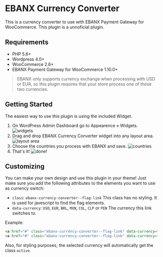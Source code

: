 # EBANX Currency Converter

This is a currency converter to use with EBANX Payment Gateway for WooCommerce. This plugin is a unnoficial plugin.

## Requirements
* PHP 5.6+
* Wordpress 4.0+
* WooCommerce 2.6+
* EBANX Payment Gateway for WooCommerce 1.10.0+

> EBANX only supports currency exchange when processing with USD or EUR, so this plugin requires that your store process one of these two currencies.

## Getting Started

The easiest way to use this plugin is using the included Widget.

1. On WordPress Admin Dashboard go to Appearence » Widgets.
![widgets](http://i.imgur.com/ozsOBjl.png)
2. Drag and drop EBANX Currency Converter widget into any layout area.
![layout area](http://i.imgur.com/8TCAQnT.png)
3. Choose the countries you process with EBANX and save.
![countries](http://i.imgur.com/kCYwtUD.png)
4. That's it!
![done!](http://i.imgur.com/NimxCNG.png)

## Customizing

You can make your own design and use this plugin in your theme! Just make sure you add the following attributes to the elements you want to use as currency switch:

* `class`: `ebanx-currency-converter--flag-link`
This class has no styling. It is used for javescript to find the flag elements.
* `data-currency`: `USD`, `EUR`, `BRL`, `MXN`, `COL`, `CLP` or `PEN`
The currency this link switches to.

Example:
```html
<a href="#" class="ebanx-currency-converter--flag-link" data-currency="BRL">Real</a>
<a href="#" class="ebanx-currency-converter--flag-link" data-currency="USD">Dollar</a>
```

Also, for styling purposes, the selected currency will automatically get the class `active`.
